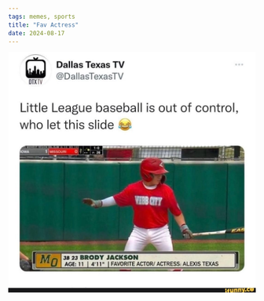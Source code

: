 ```yaml
---
tags: memes, sports
title: "Fav Actress"
date: 2024-08-17
---
```


![alexistexas](https://raw.githubusercontent.com/muneer78/muneer78.github.io/master/images/alexistexas.png)